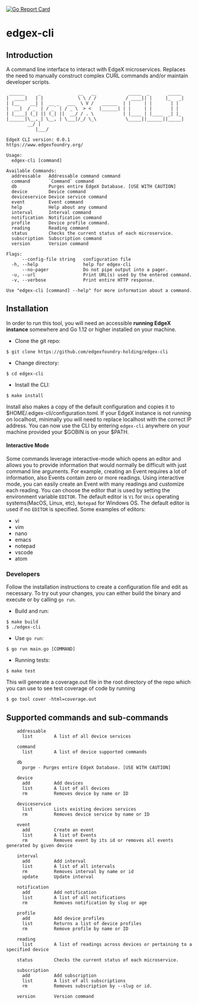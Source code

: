 [![Go Report Card](https://goreportcard.com/badge/edgexfoundry-holding/edgex-cli)](https://goreportcard.com/report/edgexfoundry-holding/edgex-cli)

# edgex-cli

## Introduction

A command line interface to interact with EdgeX microservices. Replaces the need to manually construct complex CURL commands and/or maintain developer scripts.

```
 ______     _              __   __            _____  _       _____        
|  ____|   | |             \ \ / /           / ____|| |     |_   _|     
| |__    __| |  __ _   ___  \ V /   ______  | |     | |       | |        
|  __|  / _` | / _` | / _ \  > <   |______| | |     | |       | |        
| |____| (_| || (_| ||  __/ / . \           | |____ | |____  _| |_       
|______|\__,_| \__, | \___|/_/ \_\           \_____||______||_____| 
		__/ |                                                             
	       |___/                                                              

EdgeX CLI version: 0.0.1
https://www.edgexfoundry.org/

Usage:
  edgex-cli [command]

Available Commands:
  addressable   Addressable command command
  command       `Command` command
  db            Purges entire EdgeX Database. [USE WITH CAUTION]
  device        Device command
  deviceservice Device service command
  event         Event command
  help          Help about any command
  interval      Interval command
  notification  Notification command
  profile       Device profile command.
  reading       Reading command
  status        Checks the current status of each microservice.
  subscription  Subscription command
  version       Version command

Flags:
      --config-file string   configuration file
  -h, --help                 help for edgex-cli
      --no-pager             Do not pipe output into a pager.
  -u, --url                  Print URL(s) used by the entered command.
  -v, --verbose              Print entire HTTP response.

Use "edgex-cli [command] --help" for more information about a command.
```

## Installation

In order to run this tool, you will need an accessible **running EdgeX instance** somewhere and Go 1.12 or higher installed on your machine.

* Clone the git repo:

```
$ git clone https://github.com/edgexfoundry-holding/edgex-cli
```

* Change directory:

```
$ cd edgex-cli
```

* Install the CLI:

```
$ make install
```
Install also makes a copy of the default configuration and copies it to $HOME/.edgex-cli/configuration.toml.
If your EdgeX instance is not running on localhost, minimally you will need to replace localhost with the correct IP address.
You can now use the CLI by entering `edgex-cli` anywhere on your machine provided your $GOBIN is on your $PATH.


#### Interactive Mode

Some commands leverage interactive-mode which opens an editor and allows you to provide information that would 
normally be difficult with just command line arguments. For example, creating an Event requires a lot of information,
also Events contain zero or more readings. Using interactive mode, you can easily create an Event with many readings and 
customize each reading. You can choose the editor that is used by setting the environment variable `EDITOR`. The default
editor is `Vi` for `Unix` operating systems(MacOS, Linux, etc), `Notepad` for Windows OS. The default editor is used if 
no `EDITOR` is specified. Some examples of editors:

- vi
- vim
- nano
- emacs
- notepad
- vscode
- atom

### Developers

Follow the installation instructions to create a configuration file and edit as necessary.
To try out your changes, you can either build the binary and execute or by calling `go run`.

* Build and run:

```
$ make build
$ ./edgex-cli
```

* Use `go run`:

```
$ go run main.go [COMMAND]
```

* Running tests:

```
$ make test
```

This will generate a coverage.out file in the root directory of the repo which you can use to see test coverage of code by running

```
$ go tool cover -html=coverage.out
```

## Supported commands and sub-commands

```
    addressable
      list        A list of all device services
```   
```
    command
      list        A list of device supported commands
```   
```
    db
      purge - Purges entire EdgeX Database. [USE WITH CAUTION]
```

```
    device
      add         Add devices
      list        A list of all devices
      rm          Removes device by name or ID
```

```
    deviceservice
      list        Lists existing devices services
      rm          Removes device service by name or ID
```
```
    event
      add         Create an event
      list        A list of Events
      rm          Removes event by its id or removes all events generated by given device
 ```         
```
    interval
      add         Add interval
      list        A list of all intervals
      rm          Removes interval by name or id
      update      Update interval

``` 
```
    notification
      add         Add notification
      list        A list of all notifications
      rm          Removes notification by slug or age
```  
```
    profile
      add         Add device profiles
      list        Returns a list of device profiles
      rm          Remove profile by name or ID
```  
```
    reading
      list        A list of readings across devices or pertaining to a specified device
```  
```
    status        Checks the current status of each microservice. 
``` 
```
    subscription
      add         Add subscription
      list        A list of all subscriptions
      rm          Removes subscription by --slug or id.
```  
```
    version       Version command
```
